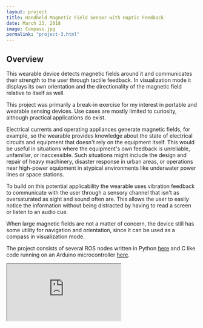 ```yaml
---
layout: project
title: Handheld Magnetic Field Sensor with Haptic Feedback
date: March 23, 2018
image: Compass.jpg
permalink: "project-3.html"
---
```


## Overview
This wearable device detects magnetic fields around it and communicates their strength to the user through tactile feedback. In visualization mode it displays its own orientation and the directionality of the magnetic field relative to itself as well.

This project was primarily a break-in exercise for my interest in portable and wearable sensing devices. Use cases are mostly limited to curiosity, although practical applications do exist.  

Electrical currents and operating appliances generate magnetic fields, for example, so the wearable provides knowledge about the state of electrical circuits and equipment that doesn't rely on the equipment itself. This would be useful in situations where the equipment's own feedback is unreliable, unfamiliar, or inaccessible. Such situations might include the design and repair of heavy machinery, disaster response in urban areas, or operations near high-power equipment in atypical environments like underwater power lines or space stations.  

To build on this potential applicability the wearable uses vibration feedback to communicate with the user through a sensory channel that isn't as oversaturated as sight and sound often are. This allows the user to easily notice the information without being distracted by having to read a screen or listen to an audio cue.  

When large magnetic fields are not a matter of concern, the device still has some utility for navigation and orientation, since it can be used as a compass in visualization mode.


The project consists of several ROS nodes written in Python [here](https://github.com/idtx314/rosglove) and C like code running on an Arduino microcontroller [here](https://github.com/idtx314/gloveduino).

<iframe src="https://drive.google.com/file/d/1EaoCfeFKYYQqXFVEPJns-Yj-1wORPHBg/preview" allowFullscreen></iframe>


